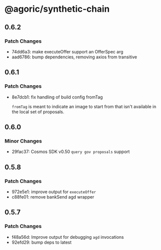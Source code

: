 # @agoric/synthetic-chain

## 0.6.2

### Patch Changes

- 74dd6a3: make executeOffer support an OfferSpec arg
- aad6786: bump dependencies, removing axios from transitive

## 0.6.1

### Patch Changes

- 8e7dcb1: fix handling of build config fromTag

  `fromTag` is meant to indicate an image to start from that isn't available in the local set of proposals.

## 0.6.0

### Minor Changes

- 29fac37: Cosmos SDK v0.50 `query gov proposals` support

## 0.5.8

### Patch Changes

- 972e5e1: improve output for `executeOffer`
- c88fe01: remove bankSend agd wrapper

## 0.5.7

### Patch Changes

- f48a56d: Improve output for debugging `agd` invocations
- 92efd29: bump deps to latest
